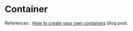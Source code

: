 # Container

References : [How to create your own containers](https://cesarvr.io/post/2018-05-22-create-containers/) blog post. 

